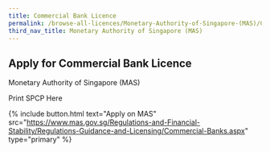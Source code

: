 ```yaml
---
title: Commercial Bank Licence
permalink: /browse-all-licences/Monetary-Authority-of-Singapore-(MAS)/Commercial-Bank-Licence
third_nav_title: Monetary Authority of Singapore (MAS)
---
```


## Apply for Commercial Bank Licence

Monetary Authority of Singapore (MAS)

Print SPCP Here

{% include button.html text="Apply on MAS" src="https://www.mas.gov.sg/Regulations-and-Financial-Stability/Regulations-Guidance-and-Licensing/Commercial-Banks.aspx" type="primary" %}
